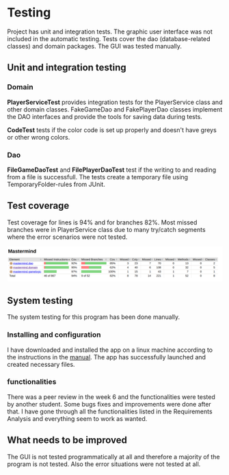 # Testing

Project has unit and integration tests. The graphic user interface was not included in the automatic testing. Tests cover the dao (database-related classes) and domain packages. The GUI was tested manually.

## Unit and integration testing
### Domain
**PlayerServiceTest** provides integration tests for the PlayerService class and other domain classes. FakeGameDao and FakePlayerDao classes implement the DAO interfaces and provide the tools for saving data during tests. 

**CodeTest** tests if the color code is set up properly and doesn't have greys or other wrong colors. 

### Dao
**FileGameDaoTest** and **FilePlayerDaoTest** test if the writing to and reading from a file is successfull. The tests create a temporary file using TemporaryFolder-rules from JUnit. 

## Test coverage

Test coverage for lines is 94% and for branches 82%. Most missed branches were in PlayerService class due to many try/catch segments where the error scenarios were not tested. 

![Test coverage](https://github.com/TuuliTG/Ohte/blob/main/Documents/misc/jacoco.png)


## System testing

The system testing for this program has been done manually. 

### Installing and configuration

I have downloaded and installed the app on a linux machine according to the instructions in the [manual](https://github.com/TuuliTG/Ohte/blob/main/Documents/manual.md). The app has successfully launched and created necessary files. 


### functionalities
There was a peer review in the week 6 and the functionalities were tested by another student. Some bugs fixes and improvements were done after that. I have gone through all the functionalities listed in the Requirements Analysis and everything seem to work as wanted. 

## What needs to be improved

The GUI is not tested programmatically at all and therefore a majority of the program is not tested. Also the error situations were not tested at all. 


